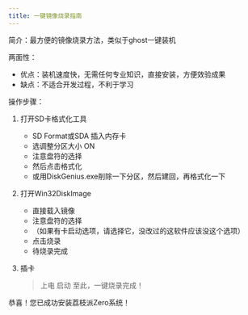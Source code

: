 ```yaml
---
title: 一键镜像烧录指南
---
```


简介：最方便的镜像烧录方法，类似于ghost一键装机

两面性：

- 优点：装机速度快，无需任何专业知识，直接安装，方便效验成果
- 缺点：不适合开发过程，不利于学习

操作步骤：

1.  打开SD卡格式化工具

    - SD Format或SDA 插入内存卡
    - 选调整分区大小 ON
    - 注意盘符的选择
    - 然后点击格式化
    - 或用DiskGenius.exe削除一下分区，然后建回，再格式化一下

2.  打开Win32DiskImage

    - 直接载入镜像
    - 注意盘符的选择
    - （如果有卡启动选项，请选择它，没改过的这软件应该没这个选项）
    - 点击烧录
    - 待烧录完成

3.  插卡

    > 上电
    > 启动
    > 至此，一键烧录完成！

恭喜！您已成功安装荔枝派Zero系统！
